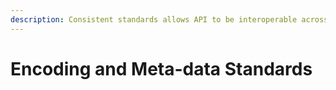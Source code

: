 ```yaml
---
description: Consistent standards allows API to be interoperable across agencies
---
```


# Encoding and Meta-data Standards

